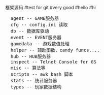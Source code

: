 框架源码
#test for git
#very good
#hello
#hi

<pre>
  agent -- GAME服务器
  cfg -- config.ini 读取
  db -- 数据库驱动
  event -- EVENT服务器
  gamedata -- 游戏数值处理
  helper -- 辅助函数，candy funcs....
  hub -- HUB服务器
  inspect -- Telnet Console for GS
  misc -- 算法等
  scripts -- awk bash 脚本
  stats -- 统计服务器
  types -- 玩家数据结构
</pre>
